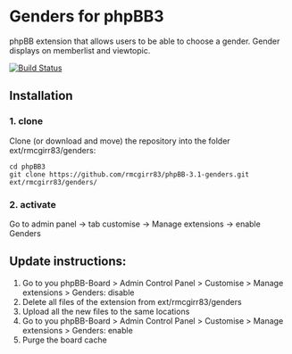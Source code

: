 # Genders for phpBB3

phpBB extension that allows users to be able to choose a gender.  Gender displays on memberlist and viewtopic.

[![Build Status](https://github.com/rmcgirr83/genders/workflows/Tests/badge.svg)](https://github.com/rmcgirr83/genders/actions)

## Installation

### 1. clone
Clone (or download and move) the repository into the folder ext/rmcgirr83/genders:

```
cd phpBB3
git clone https://github.com/rmcgirr83/phpBB-3.1-genders.git ext/rmcgirr83/genders/
```

### 2. activate
Go to admin panel -> tab customise -> Manage extensions -> enable Genders

## Update instructions:
1. Go to you phpBB-Board > Admin Control Panel > Customise > Manage extensions > Genders: disable
2. Delete all files of the extension from ext/rmcgirr83/genders
3. Upload all the new files to the same locations
4. Go to you phpBB-Board > Admin Control Panel > Customise > Manage extensions > Genders: enable
5. Purge the board cache
